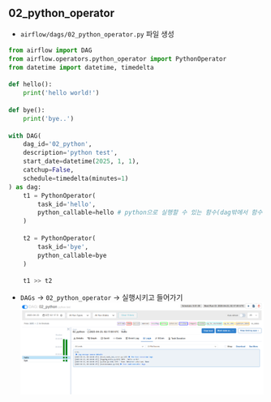 ## 02_python_operator
- `airflow/dags/02_python_operator.py` 파일 생성
```python
from airflow import DAG
from airflow.operators.python_operator import PythonOperator
from datetime import datetime, timedelta

def hello():
    print('hello world!')

def bye():
    print('bye..')

with DAG(
    dag_id='02_python',
    description='python test',
    start_date=datetime(2025, 1, 1),
    catchup=False,
    schedule=timedelta(minutes=1)
) as dag:
    t1 = PythonOperator(
        task_id='hello',
        python_callable=hello # python으로 실행할 수 있는 함수(dag밖에서 함수 선언)
    )

    t2 = PythonOperator(
        task_id='bye',
        python_callable=bye
    )

    t1 >> t2
```

- `DAGs` → `02_python_operator` → 실행시키고 들어가기
![alt text](/airflow/assets/02_python_operator.png)